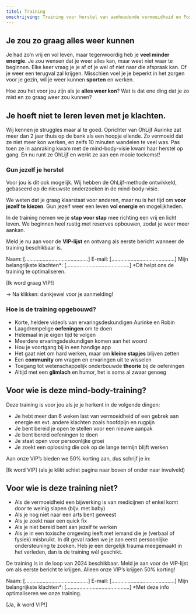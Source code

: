 ```yaml
---
titel: Training
omschrijving: Training voor herstel van aanhoudende vermoeidheid en Post Covid
---
```


## Je zou zo graag alles weer kunnen
Je had zo’n vrij en vol leven, maar tegenwoordig heb je **veel minder energie**. Je zou wensen dat je weer alles kan, maar weet niet waar te beginnen.
Elke keer vraag je je af of je wel of niet naar die afspraak kan. Of je weer een terugval zal krijgen.
Misschien voel je je beperkt in het zorgen voor je gezin, wil je weer kunnen **sporten** en werken.

Hoe zou het voor jou zijn als je **alles weer kon**? Wat is dat ene ding dat je zo mist en zo graag weer zou kunnen?

## Je hoeft niet te leren leven met je klachten.
Wij kennen je struggles maar al te goed. Oprichter van OhLijf Aurinke zat meer dan 2 jaar thuis op de bank als een hoopje ellende. Zo vermoeid dat ze niet meer kon werken, en zelfs 10 minuten wandelen te veel was. 
Pas toen ze in aanraking kwam met de mind-body-visie kwam haar herstel op gang. En nu runt ze OhLijf en werkt ze aan een mooie toekomst!

### Gun jezelf je herstel
Voor jou is dit ook mogelijk. Wij hebben de OhLijf-methode ontwikkeld, gebaseerd op de nieuwste onderzoeken in de mind-body-visie.

We weten dat je graag klaarstaat voor anderen, maar nu is het tijd om **voor jezelf te kiezen**. Gun jezelf weer een leven **vol energie** en mogelijkheden.

In de training nemen we je **stap voor stap** mee richting een vrij en licht leven. We beginnen heel rustig met reserves opbouwen, zodat je weer meer aankan.

Meld je nu aan voor de **VIP-lijst** en ontvang als eerste bericht wanneer de training beschikbaar is.

Naam: [...........................................]
E-mail: [...........................................]
Mijn belangrijkste klachten*: [...........................................]
*Dit helpt ons de training te optimaliseren.

[Ik word graag VIP!] 

→ Na klikken: dankjewel voor je aanmelding!

### Hoe is de training opgebouwd?
- Korte, heldere video’s van ervaringsdeskundigen Aurinke en Robin
- Laagdrempelige **oefeningen** om te doen
- Helemaal in je eigen tijd te volgen
- Meerdere ervaringsdeskundigen komen aan het woord
- Hou je voortgang bij in een handige app
- Het gaat niet om hard werken, maar om **kleine stapjes** blijven zetten
- Een **community** om vragen en ervaringen uit te wisselen
- Toegang tot wetenschappelijk onderbouwde **theorie** bij de oefeningen
- Altijd met een **glimlach** en humor, het is soms al zwaar genoeg


## Voor wie is deze mind-body-training?
Deze training is voor jou als je je herkent in de volgende dingen:
- Je hebt meer dan 6 weken last van vermoeidheid of een gebrek aan energie en evt. andere klachten zoals hoofdpijn en rugpijn
- Je bent bereid je open te stellen voor een nieuwe aanpak
- Je bent bereid oefeningen te doen
- Je staat open voor persoonlijke groei
- Je zoekt een oplossing die ook op de lange termijn blijft werken

Aan onze VIP’s bieden we 50% korting aan, dus schrijf je in:

[Ik word VIP]  (als je klikt schiet pagina naar boven of onder naar invulveld)

## Voor wie is deze training niet?
- Als de vermoeidheid een bijwerking is van medicijnen of enkel komt door te weinig slapen (bijv. met baby)
- Als je nog niet naar een arts bent geweest
- Als je zoekt naar een quick fix
- Als je niet bereid bent aan jezelf te werken
- Als je in een toxische omgeving leeft met iemand die je (verbaal of fysiek) misbruikt. In dit geval raden we je aan eerst persoonlijke ondersteuning te zoeken. Heb je een dergelijk trauma meegemaakt in het verleden, dan is de training wél geschikt. 

De training is in de loop van 2024 beschikbaar. Meld je aan voor de VIP-lijst om als eerste bericht te krijgen. Alleen onze VIP’s krijgen 50% korting!

Naam: [...........................................]
E-mail: [...........................................]
Mijn belangrijkste klachten*: [...........................................]
*Met deze info optimaliseren we onze training.

[Ja, ik word VIP!]
